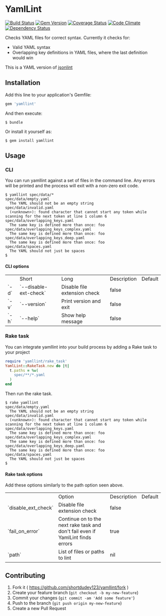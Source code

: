 # YamlLint

[![Build Status](https://travis-ci.org/shortdudey123/yamllint.svg?branch=master)](https://travis-ci.org/shortdudey123/yamllint)
[![Gem Version](http://img.shields.io/gem/v/yamllint.svg)](https://rubygems.org/gems/yamllint)
[![Coverage Status](https://img.shields.io/coveralls/shortdudey123/yamllint/master.svg)](https://coveralls.io/r/shortdudey123/yamllint?branch=master)
[![Code Climate](https://codeclimate.com/github/shortdudey123/yamllint/badges/gpa.svg)](https://codeclimate.com/github/shortdudey123/yamllint)
[![Dependency Status](https://img.shields.io/gemnasium/shortdudey123/yamllint.svg)](https://gemnasium.com/shortdudey123/yamllint)

Checks YAML files for correct syntax.  Currently it checks for:

 * Valid YAML syntax
 * Overlapping key definitions in YAML files, where the last definition would win

This is a YAML version of [jsonlint](https://github.com/dougbarth/jsonlint)

## Installation

Add this line to your application's Gemfile:

```ruby
gem 'yamllint'
```

And then execute:

    $ bundle

Or install it yourself as:

    $ gem install yamllint

## Usage

### CLI

You can run yamllint against a set of files in the command line. Any errors will be printed and the process will exit with a non-zero exit code.

```
$ yamllint spec/data/*
spec/data/empty.yaml
  The YAML should not be an empty string
spec/data/invalid.yaml
  (<unknown>): found character that cannot start any token while scanning for the next token at line 1 column 6
spec/data/overlapping_keys.yaml
  The same key is defined more than once: foo
spec/data/overlapping_keys_complex.yaml
  The same key is defined more than once: foo
spec/data/overlapping_keys_deep.yaml
  The same key is defined more than once: foo
spec/data/spaces.yaml
  The YAML should not just be spaces
$
```

#### CLI options

<table>
  <th>
    <td>Short</td>
    <td>Long</td>
    <td>Description</td>
    <td>Default</td>
  </th>
  <tr>
    <td>`-d`</td>
    <td>`--disable-ext-check`</td>
    <td>Disable file extension check</td>
    <td>false</td>
  </tr>
  <tr>
    <td>`-v`</td>
    <td>`--version`</td>
    <td>Print version and exit</td>
    <td>false</td>
  </tr>
  <tr>
    <td>`-h`</td>
    <td>`--help`</td>
    <td>Show help message</td>
    <td>false</td>
  </tr>
</table>

### Rake task

You can integrate yamllint into your build process by adding a Rake task to your project

```ruby
require 'yamllint/rake_task'
YamlLint::RakeTask.new do |t|
  t.paths = %w(
    spec/**/*.yaml
  )
end
```

Then run the rake task.

```
$ rake yamllint
spec/data/empty.yaml
  The YAML should not be an empty string
spec/data/invalid.yaml
  (<unknown>): found character that cannot start any token while scanning for the next token at line 1 column 6
spec/data/overlapping_keys.yaml
  The same key is defined more than once: foo
spec/data/overlapping_keys_complex.yaml
  The same key is defined more than once: foo
spec/data/overlapping_keys_deep.yaml
  The same key is defined more than once: foo
spec/data/spaces.yaml
  The YAML should not just be spaces
$
```

#### Rake task options

Add these options similarly to the path option seen above.

<table>
  <th>
    <td>Option</td>
    <td>Description</td>
    <td>Default</td>
  </th>
  <tr>
    <td>`disable_ext_check`</td>
    <td>Disable file extension check</td>
    <td>false</td>
  </tr>
  <tr>
    <td>`fail_on_error`</td>
    <td>Continue on to the next rake task and don't fail even if YamlLint finds errors</td>
    <td>true</td>
  </tr>
  <tr>
    <td>`path`</td>
    <td>List of files or paths to lint</td>
    <td>nil</td>
  </tr>
</table>

## Contributing

1. Fork it ( https://github.com/shortdudey123/yamllint/fork )
2. Create your feature branch (`git checkout -b my-new-feature`)
3. Commit your changes (`git commit -am 'Add some feature'`)
4. Push to the branch (`git push origin my-new-feature`)
5. Create a new Pull Request
